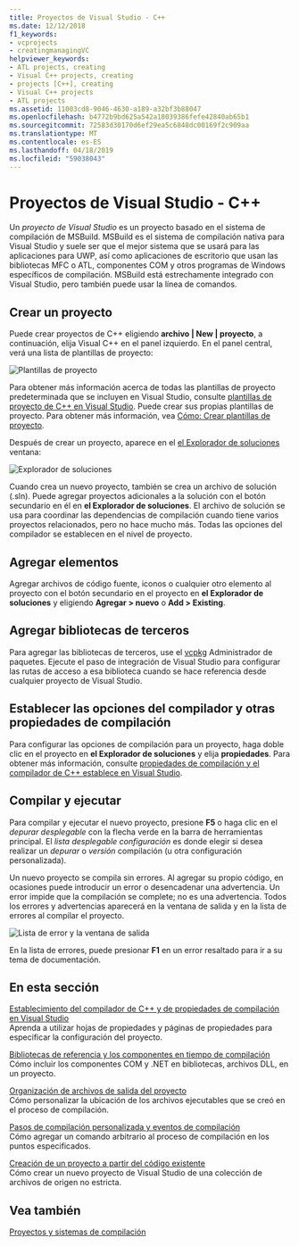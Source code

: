 ```yaml
---
title: Proyectos de Visual Studio - C++
ms.date: 12/12/2018
f1_keywords:
- vcprojects
- creatingmanagingVC
helpviewer_keywords:
- ATL projects, creating
- Visual C++ projects, creating
- projects [C++], creating
- Visual C++ projects
- ATL projects
ms.assetid: 11003cd8-9046-4630-a189-a32bf3b88047
ms.openlocfilehash: b4772b9bd625a542a18039386fefe42840ab65b1
ms.sourcegitcommit: 72583d30170d6ef29ea5c6848dc00169f2c909aa
ms.translationtype: MT
ms.contentlocale: es-ES
ms.lasthandoff: 04/18/2019
ms.locfileid: "59038043"
---
```

# <a name="visual-studio-projects---c"></a>Proyectos de Visual Studio - C++

Un *proyecto de Visual Studio* es un proyecto basado en el sistema de compilación de MSBuild. MSBuild es el sistema de compilación nativa para Visual Studio y suele ser que el mejor sistema que se usará para las aplicaciones para UWP, así como aplicaciones de escritorio que usan las bibliotecas MFC o ATL, componentes COM y otros programas de Windows específicos de compilación. MSBuild está estrechamente integrado con Visual Studio, pero también puede usar la línea de comandos. 

## <a name="create-a-project"></a>Crear un proyecto

Puede crear proyectos de C++ eligiendo **archivo &#124; New &#124; proyecto**, a continuación, elija Visual C++ en el panel izquierdo. En el panel central, verá una lista de plantillas de proyecto: 

   ![Plantillas de proyecto](../overview/media/vs2017-new-project.png "Cuadro de diálogo Nuevo proyecto de Visual Studio 2017")

Para obtener más información acerca de todas las plantillas de proyecto predeterminada que se incluyen en Visual Studio, consulte [plantillas de proyecto de C++ en Visual Studio](reference/visual-cpp-project-types.md). Puede crear sus propias plantillas de proyecto. Para obtener más información, vea [Cómo: Crear plantillas de proyecto](/visualstudio/ide/how-to-create-project-templates).

Después de crear un proyecto, aparece en el [el Explorador de soluciones](/visualstudio/ide/solutions-and-projects-in-visual-studio) ventana:

   ![Explorador de soluciones](media/mathlibrary-solution-explorer-153.png)

Cuando crea un nuevo proyecto, también se crea un archivo de solución (.sln). Puede agregar proyectos adicionales a la solución con el botón secundario en él en **el Explorador de soluciones**. El archivo de solución se usa para coordinar las dependencias de compilación cuando tiene varios proyectos relacionados, pero no hace mucho más. Todas las opciones del compilador se establecen en el nivel de proyecto.

## <a name="add-items"></a>Agregar elementos

Agregar archivos de código fuente, iconos o cualquier otro elemento al proyecto con el botón secundario en el proyecto en **el Explorador de soluciones** y eligiendo **Agregar > nuevo** o **Add > Existing**.

## <a name="add-third-party-libraries"></a>Agregar bibliotecas de terceros

Para agregar las bibliotecas de terceros, use el [vcpkg](vcpkg.md) Administrador de paquetes. Ejecute el paso de integración de Visual Studio para configurar las rutas de acceso a esa biblioteca cuando se hace referencia desde cualquier proyecto de Visual Studio. 

## <a name="set-compiler-options-and-other-build-properties"></a>Establecer las opciones del compilador y otras propiedades de compilación

Para configurar las opciones de compilación para un proyecto, haga doble clic en el proyecto en **el Explorador de soluciones** y elija **propiedades**. Para obtener más información, consulte [propiedades de compilación y el compilador de C++ establece en Visual Studio](working-with-project-properties.md).

## <a name="compile-and-run"></a>Compilar y ejecutar

Para compilar y ejecutar el nuevo proyecto, presione **F5** o haga clic en el *depurar desplegable* con la flecha verde en la barra de herramientas principal. El *lista desplegable configuración* es donde elegir si desea realizar un *depurar* o *versión* compilación (u otra configuración personalizada).

Un nuevo proyecto se compila sin errores. Al agregar su propio código, en ocasiones puede introducir un error o desencadenar una advertencia. Un error impide que la compilación se complete; no es una advertencia. Todos los errores y advertencias aparecerá en la ventana de salida y en la lista de errores al compilar el proyecto. 

   ![Lista de error y la ventana de salida](../overview/media/vs2017-output-error-list.png)

En la lista de errores, puede presionar **F1** en un error resaltado para ir a su tema de documentación.

## <a name="in-this-section"></a>En esta sección

[Establecimiento del compilador de C++ y de propiedades de compilación en Visual Studio](working-with-project-properties.md)<br/>
Aprenda a utilizar hojas de propiedades y páginas de propiedades para especificar la configuración del proyecto.

[Bibliotecas de referencia y los componentes en tiempo de compilación](adding-references-in-visual-cpp-projects.md)<br/>
Cómo incluir los componentes COM y .NET en bibliotecas, archivos DLL, en un proyecto.
 
[Organización de archivos de salida del proyecto](how-to-organize-project-output-files-for-builds.md)<br/>
Cómo personalizar la ubicación de los archivos ejecutables que se creó en el proceso de compilación.

[Pasos de compilación personalizada y eventos de compilación](understanding-custom-build-steps-and-build-events.md)<br/>
Cómo agregar un comando arbitrario al proceso de compilación en los puntos especificados.

[Creación de un proyecto a partir del código existente](how-to-create-a-cpp-project-from-existing-code.md)<br/>
Cómo crear un nuevo proyecto de Visual Studio de una colección de archivos de origen no estricta.

## <a name="see-also"></a>Vea también

[Proyectos y sistemas de compilación](projects-and-build-systems-cpp.md)<br>

